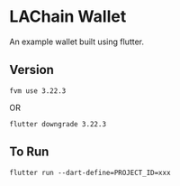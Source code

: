 # LAChain Wallet

An example wallet built using flutter.

## Version 
```
fvm use 3.22.3 
```
OR
```
flutter downgrade 3.22.3   
```

## To Run

`flutter run --dart-define=PROJECT_ID=xxx`